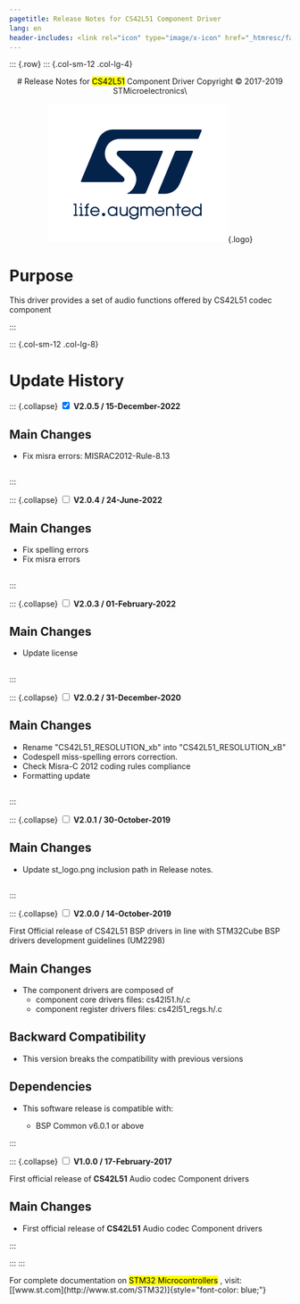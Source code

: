 ```yaml
---
pagetitle: Release Notes for CS42L51 Component Driver
lang: en
header-includes: <link rel="icon" type="image/x-icon" href="_htmresc/favicon.png" />
---
```


::: {.row}
::: {.col-sm-12 .col-lg-4}

<center>
# Release Notes for <mark>CS42L51</mark> Component Driver
Copyright &copy; 2017-2019 STMicroelectronics\

[![ST logo](_htmresc/st_logo_2020.png)](https://www.st.com){.logo}
</center>

# Purpose

This driver provides a set of audio functions offered by CS42L51 codec component

:::

::: {.col-sm-12 .col-lg-8}
# Update History

::: {.collapse}
<input type="checkbox" id="collapse-section7" checked aria-hidden="true">
<label for="collapse-section7" aria-hidden="true">__V2.0.5 / 15-December-2022__</label>
<div>

## Main Changes

-   Fix misra errors: MISRAC2012-Rule-8.13

##
</div>
:::

::: {.collapse}
<input type="checkbox" id="collapse-section6" aria-hidden="true">
<label for="collapse-section6" aria-hidden="true">__V2.0.4 / 24-June-2022__</label>
<div>

## Main Changes

-   Fix spelling errors
-	Fix misra errors

##
</div>
:::

::: {.collapse}
<input type="checkbox" id="collapse-section5" aria-hidden="true">
<label for="collapse-section5" aria-hidden="true">__V2.0.3 / 01-February-2022__</label>
<div>

## Main Changes

-   Update license

##
</div>
:::

::: {.collapse}
<input type="checkbox" id="collapse-section4" aria-hidden="true">
<label for="collapse-section4" aria-hidden="true">__V2.0.2 / 31-December-2020__</label>
<div>

## Main Changes

-   Rename "CS42L51_RESOLUTION_xb" into "CS42L51_RESOLUTION_xB"
-   Codespell miss-spelling errors correction.
-   Check Misra-C 2012 coding rules compliance
-   Formatting update

##
</div>
:::

::: {.collapse}
<input type="checkbox" id="collapse-section3" aria-hidden="true">
<label for="collapse-section3" aria-hidden="true">__V2.0.1 / 30-October-2019__</label>
<div>

## Main Changes

-	Update st_logo.png inclusion path in Release notes.

##
</div>
:::

::: {.collapse}
<input type="checkbox" id="collapse-section2" aria-hidden="true">
<label for="collapse-section2" aria-hidden="true">__V2.0.0 / 14-October-2019__</label>
<div>

First Official release of CS42L51 BSP drivers in line with STM32Cube BSP drivers development guidelines (UM2298)

## Main Changes

-	The component drivers are composed of
	-	component core drivers files: cs42l51.h/.c
	-	component register drivers files: cs42l51_regs.h/.c

## Backward Compatibility

-	This version breaks the compatibility with previous versions

## Dependencies

-	This software release is compatible with:

	-	BSP Common v6.0.1 or above

</div>
:::

::: {.collapse}
<input type="checkbox" id="collapse-section1" aria-hidden="true">
<label for="collapse-section1" aria-hidden="true">__V1.0.0 / 17-February-2017__</label>
<div>

First official release of **CS42L51** Audio codec Component drivers

## Main Changes

-	First official release of **CS42L51** Audio codec Component drivers

</div>
:::

:::
:::

<footer class="sticky">
For complete documentation on <mark>STM32 Microcontrollers</mark> ,
visit: [[www.st.com](http://www.st.com/STM32)]{style="font-color: blue;"}
</footer>
